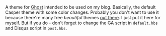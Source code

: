 A theme for [Ghost](http://github.com/tryghost/ghost/) intended to be used on my blog. Basically, the default Casper theme with some color changes. Probably you don't want to use it because there're many free *beautiful* themes [out there](http://marketplace.ghost.org/themes/free/). I just put it here for myself. But if you do - don't forget to change the GA script in `default.hbs` and Disqus script in `post.hbs`.
